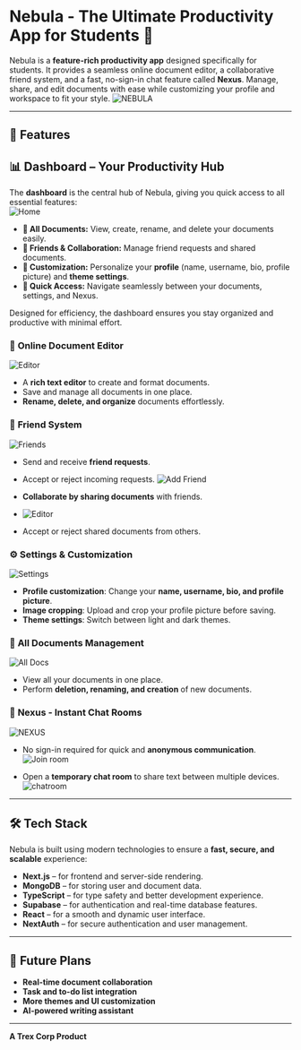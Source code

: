 # Nebula - The Ultimate Productivity App for Students 🚀

Nebula is a **feature-rich productivity app** designed specifically for students. It provides a seamless online document editor, a collaborative friend system, and a fast, no-sign-in chat feature called **Nexus**. Manage, share, and edit documents with ease while customizing your profile and workspace to fit your style.
![NEBULA](assets/landingpage.png)

---

## 🌟 Features
## 📊 Dashboard – Your Productivity Hub  

The **dashboard** is the central hub of Nebula, giving you quick access to all essential features:  
![Home](assets/homeblue.png)

- **📁 All Documents:** View, create, rename, and delete your documents easily.  
- **👥 Friends & Collaboration:** Manage friend requests and shared documents.  
- **🎨 Customization:** Personalize your **profile** (name, username, bio, profile picture) and **theme settings**.  
- **🚀 Quick Access:** Navigate seamlessly between your documents, settings, and Nexus.  

Designed for efficiency, the dashboard ensures you stay organized and productive with minimal effort.  


### 📄 **Online Document Editor**
![Editor](assets/editor.png)
- A **rich text editor** to create and format documents.
- Save and manage all documents in one place.
- **Rename, delete, and organize** documents effortlessly.

### 🤝 **Friend System**
![Friends](assets/friends.png)
- Send and receive **friend requests**.
- Accept or reject incoming requests.
  ![Add Friend](assets/addfriend.png)

- **Collaborate by sharing documents** with friends.
- ![Editor](assets/share.png)

- Accept or reject shared documents from others.

### ⚙️ **Settings & Customization**
![Settings](assets/settings.png)

- **Profile customization**: Change your **name, username, bio, and profile picture**.
- **Image cropping**: Upload and crop your profile picture before saving.
- **Theme settings**: Switch between light and dark themes.

### 📂 **All Documents Management**
![All Docs](assets/alldocs.png)

- View all your documents in one place.
- Perform **deletion, renaming, and creation** of new documents.

### 💬 **Nexus - Instant Chat Rooms**
![NEXUS](assets/nexus.png)

- No sign-in required for quick and **anonymous communication**.
![Join room](assets/joinroom.png)


- Open a **temporary chat room** to share text between multiple devices.
  ![chatroom](assets/chatroom.png)


---

## 🛠️ Tech Stack

Nebula is built using modern technologies to ensure a **fast, secure, and scalable** experience:

- **Next.js** – for frontend and server-side rendering.
- **MongoDB** – for storing user and document data.
- **TypeScript** – for type safety and better development experience.
- **Supabase** – for authentication and real-time database features.
- **React** – for a smooth and dynamic user interface.
- **NextAuth** – for secure authentication and user management.

---


## 📌 Future Plans
- **Real-time document collaboration**
- **Task and to-do list integration**
- **More themes and UI customization**
- **AI-powered writing assistant**

---


**A Trex Corp Product**

